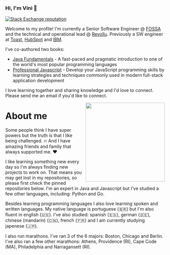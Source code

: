 ### Hi, I'm Vini 👋

[![Stack Exchange reputation](https://img.shields.io/stackexchange/stackoverflow/r/2731402?color=orange&logo=stackoverflow&label=Vinicius+Isola)](https://stackoverflow.com/users/2731402/visola)

Welcome to my profile!
I'm currently a Senior Software Engineer @ [FOSSA](https://fossa.com/) and the technical and operational lead @ [Revollu](https://revollu.com/).
Previously a SW engineer at [Toast](https://pos.toasttab.com/), [HubSpot](https://www.hubspot.com/) and [IBM](https://www.ibm.com/).

I've co-authored two books:
- [Java Fundamentals](https://www.amazon.com/dp/B07JDGYLW2) - A fast-paced and pragmatic introduction to one of the world's most popular programming languages
- [Professional Javascript](https://www.amazon.com/gp/product/B07RS28BNP0) - Develop your JavaScript programming skills by learning strategies and techniques commonly used in modern full-stack application development

I love learning together and sharing knowledge and I'd love to connect. Please send me an email if you'd like to connect.

<img align="right" src="https://media.giphy.com/media/b0VK26c9Ne0ak/giphy.gif" height="250px"/>

# About me

Some people think I have super powers but the truth is that I like being challenged. 🔥
And I have amazing friends and family that always supported me. :heart:

I like learning something new every day so I'm always finding new projects to work on.
That means you may get lost in my repositories, so please first check the pinned repositories below.
I'm an expert in Java and Javascript but I've studied a few other languages, including: Python and Go.

Besides learning programming languages I also love learning spoken and written languages.
My native language is portuguese (🇧🇷) but I'm also fluent in english (🇺🇸).
I've also studied: spanish (🇪🇸), german (🇩🇪), chinese (mandarin) (🇨🇳), french (🇫🇷) and I am currently studying japenese (🇯🇵).

I also run marathons.
I've ran 3 of the 6 majors: Boston, Chicago and Berlin.
I've also ran a few other marathons: Athens, Providence (RI), Cape Code (MA), Philadelphia and Narragansett (RI).
